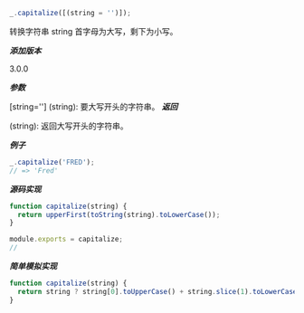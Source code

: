 ```js
_.capitalize([(string = '')]);
```

转换字符串 string 首字母为大写，剩下为小写。

**_添加版本_**

3.0.0

**_参数_**

[string=''] (string): 要大写开头的字符串。
**_返回_**

(string): 返回大写开头的字符串。

**_例子_**

```js
_.capitalize('FRED');
// => 'Fred'
```

**_源码实现_**

```js
function capitalize(string) {
  return upperFirst(toString(string).toLowerCase());
}

module.exports = capitalize;
//
```

**_简单模拟实现_**

```js
function capitalize(string) {
  return string ? string[0].toUpperCase() + string.slice(1).toLowerCase() : '';
}
```
